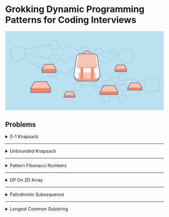 # Grokking Dynamic Programming Patterns for Coding Interviews

![[Grokking Dynamic Programming Patterns for Coding Interviews]](Educitive.io.PNG)

## Problems

<details>
<summary>0-1 Knapsack</summary>

| #   | Problem                                                                                           | Topic           | Language                                                                                                                                            |
|-----|---------------------------------------------------------------------------------------------------|-----------------|-----------------------------------------------------------------------------------------------------------------------------------------------------|
| 1   | [Sub Set Sum](https://www.interviewbit.com/problems/subset-sum-problem/)                          | 0-1 Knapsack DP | [java](https://github.com/EbrahimMohamed2611/Dynamic-Programming/blob/main/src/main/java/io/educative/zeroOneKnapsack/SubSetSum.java)               |
| 2   | 0-1 Knapsack                                                                                      | 0-1 Knapsack DP | [java](https://github.com/EbrahimMohamed2611/Dynamic-Programming/blob/main/src/main/java/io/educative/zeroOneKnapsack/ZeroOnKnapsack.java)          |
| 3   | Equal Subset Sum Partition                                                                        | 0-1 Knapsack DP | [java](https://github.com/EbrahimMohamed2611/Dynamic-Programming/blob/main/src/main/java/io/educative/zeroOneKnapsack/EqualSubsetSumPartition.java) |
| 4   | [Subset Sum]                                                                                      | 0-1 Knapsack DP | [java](https://github.com/EbrahimMohamed2611/Dynamic-Programming/blob/main/src/main/java/io/educative/zeroOneKnapsack/SubSetSum.java)               |
| 5   | [Count of Subset Sum](https://www.codingninjas.com/codestudio/problems/number-of-subsets_3952532) | 0-1 Knapsack DP | [java](https://github.com/EbrahimMohamed2611/Dynamic-Programming/blob/main/src/main/java/io/educative/zeroOneKnapsack/CountOfSubsetSum.java)        |
| 6   | [Target Sum](https://leetcode.com/problems/target-sum/)                                           | 0-1 Knapsack DP | [java](https://github.com/EbrahimMohamed2611/Dynamic-Programming/blob/main/src/main/java/io/educative/zeroOneKnapsack/CountOfSubsetSum.java)        |

</details>

---
<details>
<summary>Unbounded Knapsack</summary>

| #   | Problem                             | Topic                           | Language |
|-----|-------------------------------------|---------------------------------|----------|

</details>

---
<details>
<summary>Pattern Fibonacci Numbers</summary>

| #   | Problem                                                                                 | Topic               | Language                                                                                                                                                                                                        |
|-----|-----------------------------------------------------------------------------------------|---------------------|-----------------------------------------------------------------------------------------------------------------------------------------------------------------------------------------------------------------|
| 1   | Fibonacci Numbers                                                                       | Fibonacci Number DP | [java](https://github.com/EbrahimMohamed2611/Dynamic-Programming/blob/main/src/main/java/io/educative/fibonacciNumbers/FibonacciNumbers.java)                                                                   |
| 2   | [Climbing Stairs (2 Stairs)](https://leetcode.com/problems/climbing-stairs/)            | Fibonacci Number DP | [java](https://github.com/EbrahimMohamed2611/Dynamic-Programming/blob/main/src/main/java/io/educative/fibonacciNumbers/ClimbingStairsTwoStairs.java)                                                            |
| 3   | Climbing Stairs (3 Stairs)                                                              | Fibonacci Number DP | [java](https://github.com/EbrahimMohamed2611/Grokking-The-Coding-Interview-Patterns-For-Coding-Questions/blob/main/src/main/java/io/educative/patternSlidingWindow/AverageOfAllContiguousSubArraysOfSizeK.java) |
| 4   | [Frog Jump](https://www.codingninjas.com/codestudio/problem-details/frog-jump_3621012)  | Fibonacci Number DP | [java](https://github.com/EbrahimMohamed2611/Dynamic-Programming/blob/main/src/main/java/io/educative/fibonacciNumbers/FrogJump.java)                                                                           |
| 5   | [746.Min Cost Climbing Stairs](https://leetcode.com/problems/min-cost-climbing-stairs/) | Fibonacci Number DP | [java](https://github.com/EbrahimMohamed2611/Dynamic-Programming/blob/main/src/main/java/io/educative/fibonacciNumbers/MinCostClimbingStairs.java)                                                              |
| 6   | Number factors                                                                          | Fibonacci Number DP | [java](https://github.com/EbrahimMohamed2611/Dynamic-Programming/blob/main/src/main/java/io/educative/fibonacciNumbers/MinCostClimbingStairs.java)                                                              |
| 7   | [1137.N-th Tribonacci Number](https://leetcode.com/problems/n-th-tribonacci-number/)    | Fibonacci Number DP | [java](https://github.com/EbrahimMohamed2611/Dynamic-Programming/blob/main/src/main/java/io/educative/fibonacciNumbers/MinCostClimbingStairs.java)                                                              |
| 8   | [198.House Robber](https://leetcode.com/problems/house-robber/)                         | Fibonacci Number DP | [java](https://github.com/EbrahimMohamed2611/Dynamic-Programming/blob/main/src/main/java/io/educative/fibonacciNumbers/MinCostClimbingStairs.java)                                                              |

</details>

---
<details>
<summary>DP On 2D Array</summary>

| #   | Problem                                                                                              | Topic | Language                                                                                                                                |
|-----|------------------------------------------------------------------------------------------------------|-------|-----------------------------------------------------------------------------------------------------------------------------------------|
| 1   | [Ninja’s Training](https://www.codingninjas.com/codestudio/problem-details/ninja-s-training_3621003) | 2D DP | [java](https://github.com/EbrahimMohamed2611/Dynamic-Programming/blob/main/src/main/java/io/educative/dPOnTwoDArray/NinjaTraining.java) |

</details>

---
<details>
<summary>Palindromic Subsequence</summary>

| #   | Problem                                                                                 | Topic           | Language                                                                                                                                                 |
|-----|-----------------------------------------------------------------------------------------|-----------------|----------------------------------------------------------------------------------------------------------------------------------------------------------|
| 1   | [Palindrome Partitioning II](https://leetcode.com/problems/palindrome-partitioning-ii/) | 1D DP On String | [java](https://github.com/EbrahimMohamed2611/Dynamic-Programming/blob/main/src/main/java/io/educative/palindromicSubsequence/PalindromePartitioning.java |

</details>

---
<details>
<summary>Longest Common Substring</summary>

| #   | Problem                                                                                                                                                              | Topic     | Language                                                                                                                                                        |
|-----|----------------------------------------------------------------------------------------------------------------------------------------------------------------------|-----------|-----------------------------------------------------------------------------------------------------------------------------------------------------------------|
| 1   | [Longest Common Subsequence](https://leetcode.com/problems/longest-common-subsequence/)                                                                              | 2D DP LCS | [java](https://github.com/EbrahimMohamed2611/Dynamic-Programming/blob/main/src/main/java/io/educative/longestCommonSubstring/LongestCommonSubSequence.java)     |
| 2   | [Longest Common Substring](https://practice.geeksforgeeks.org/problems/longest-common-substring1452/1)                                                               | 2D DP LCS | [java](https://github.com/EbrahimMohamed2611/Dynamic-Programming/blob/main/src/main/java/io/educative/longestCommonSubstring/LongestCommonSubstring.java)       |
| 3   | [Longest Increasing Subsequence](https://www.interviewbit.com/problems/longest-increasing-subsequence/discussion/p/3-way-to-solve-among-two-is-efficient/317943/379) | 2D DP LCS | [java](https://github.com/EbrahimMohamed2611/Dynamic-Programming/blob/main/src/main/java/io/educative/longestCommonSubstring/LongestIncreasingSubsequence.java) |

</details>

